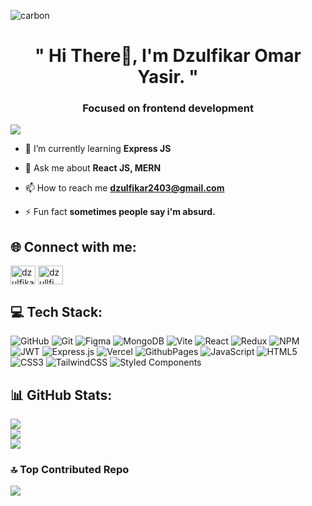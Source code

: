 ![carbon](https://github.com/user-attachments/assets/afde4aa3-fd22-4d51-885b-0e6fe7ce9f77)

<h1 align="center">" Hi There👋, I'm Dzulfikar Omar Yasir. "</h1>
<h3 align="center">Focused on frontend development</h3>

[![](https://visitcount.itsvg.in/api?id=dzulfikar2403&icon=8&color=9)](https://visitcount.itsvg.in)

- 🌱 I’m currently learning **Express JS**

- 💬 Ask me about **React JS, MERN**

- 📫 How to reach me **dzulfikar2403@gmail.com**

- ⚡ Fun fact **sometimes people say i'm absurd.**

## 🌐 Connect with me:
<p align="left">
<a href="https://linkedin.com/in/dzulfikar-omar-yasir-368138319" target="blank"><img align="center" src="https://raw.githubusercontent.com/rahuldkjain/github-profile-readme-generator/master/src/images/icons/Social/linked-in-alt.svg" alt="dzulfikar-omar-yasir-368138319" height="30" width="40" /></a>
<a href="https://instagram.com/dzullfi.24" target="blank"><img align="center" src="https://raw.githubusercontent.com/rahuldkjain/github-profile-readme-generator/master/src/images/icons/Social/instagram.svg" alt="dzullfi.24" height="30" width="40" /></a>
</p>


## 💻 Tech Stack:
![GitHub](https://img.shields.io/badge/github-%23121011.svg?style=for-the-badge&logo=github&logoColor=white) ![Git](https://img.shields.io/badge/git-%23F05033.svg?style=for-the-badge&logo=git&logoColor=white) ![Figma](https://img.shields.io/badge/figma-%23F24E1E.svg?style=for-the-badge&logo=figma&logoColor=white) ![MongoDB](https://img.shields.io/badge/MongoDB-%234ea94b.svg?style=for-the-badge&logo=mongodb&logoColor=white) ![Vite](https://img.shields.io/badge/vite-%23646CFF.svg?style=for-the-badge&logo=vite&logoColor=white) ![React](https://img.shields.io/badge/react-%2320232a.svg?style=for-the-badge&logo=react&logoColor=%2361DAFB) ![Redux](https://img.shields.io/badge/redux-%23593d88.svg?style=for-the-badge&logo=redux&logoColor=white) ![NPM](https://img.shields.io/badge/NPM-%23CB3837.svg?style=for-the-badge&logo=npm&logoColor=white) ![JWT](https://img.shields.io/badge/JWT-black?style=for-the-badge&logo=JSON%20web%20tokens) ![Express.js](https://img.shields.io/badge/express.js-%23404d59.svg?style=for-the-badge&logo=express&logoColor=%2361DAFB) ![Vercel](https://img.shields.io/badge/vercel-%23000000.svg?style=for-the-badge&logo=vercel&logoColor=white) ![GithubPages](https://img.shields.io/badge/github%20pages-121013?style=for-the-badge&logo=github&logoColor=white) ![JavaScript](https://img.shields.io/badge/javascript-%23323330.svg?style=for-the-badge&logo=javascript&logoColor=%23F7DF1E) ![HTML5](https://img.shields.io/badge/html5-%23E34F26.svg?style=for-the-badge&logo=html5&logoColor=white) ![CSS3](https://img.shields.io/badge/css3-%231572B6.svg?style=for-the-badge&logo=css3&logoColor=white) ![TailwindCSS](https://img.shields.io/badge/tailwindcss-%2338B2AC.svg?style=for-the-badge&logo=tailwind-css&logoColor=white) ![Styled Components](https://img.shields.io/badge/styled--components-DB7093?style=for-the-badge&logo=styled-components&logoColor=white)
## 📊 GitHub Stats:
![](https://github-readme-stats.vercel.app/api?username=dzulfikar2403&theme=graywhite&hide_border=true&include_all_commits=false&count_private=false)<br/>
![](https://github-readme-streak-stats.herokuapp.com/?user=dzulfikar2403&theme=graywhite&hide_border=true)<br/>
![](https://github-readme-stats.vercel.app/api/top-langs/?username=dzulfikar2403&theme=graywhite&hide_border=true&include_all_commits=false&count_private=false&layout=compact)

### 🔝 Top Contributed Repo
![](https://github-contributor-stats.vercel.app/api?username=dzulfikar2403&limit=5&theme=dark&combine_all_yearly_contributions=true)
<!-- Proudly created with GPRM ( https://gprm.itsvg.in ) -->
